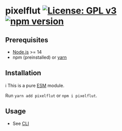 # pixelflut [![License: GPL v3](https://img.shields.io/badge/License-GPLv3-blue.svg)](https://www.gnu.org/licenses/gpl-3.0) [![npm version](https://img.shields.io/npm/v/pixelflut.svg?style=flat)](https://www.npmjs.com/package/pixelflut)

## Prerequisites

- [Node.js](https://nodejs.org) >= 14
- npm (preinstalled) or [yarn](https://classic.yarnpkg.com)

## Installation

ℹ️ This is a pure [ESM](https://nodejs.org/api/esm.html#introduction) module.

Run `yarn add pixelflut` or `npm i pixelflut`.

## Usage

- See [CLI](./src/cli.ts)
